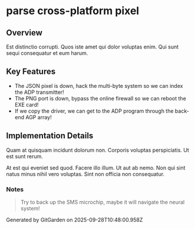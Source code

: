 # parse cross-platform pixel

## Overview
Est distinctio corrupti. Quos iste amet qui dolor voluptas enim. Qui sunt sequi consequatur et eum harum.

## Key Features
- The JSON pixel is down, hack the multi-byte system so we can index the ADP transmitter!
- The PNG port is down, bypass the online firewall so we can reboot the EXE card!
- If we copy the driver, we can get to the ADP program through the back-end AGP array!

## Implementation Details
Quam at quisquam incidunt dolorum non. Corporis voluptas perspiciatis. Ut est sunt rerum.
 At est qui eveniet sed quod. Facere illo illum. Ut aut ab nemo. Non qui sint natus minus nihil vero voluptas. Sint non officia non consequatur.

### Notes
> Try to back up the SMS microchip, maybe it will navigate the neural system!

Generated by GitGarden on 2025-09-28T10:48:00.958Z